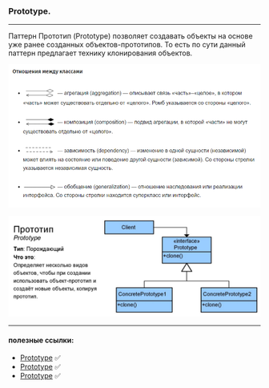 ### Prototype.

---

Паттерн Прототип (Prototype) позволяет создавать объекты на основе уже ранее созданных объектов-прототипов. То есть по сути данный паттерн предлагает технику клонирования объектов.

![Patterns](https://github.com/georgedem975/georgedem975/blob/master/assets/relationships%20between%20classes.png)

![Prototype](https://github.com/georgedem975/georgedem975/blob/master/assets/prototype.jpg)

---

#### полезные ссылки:
+ [Prototype](https://metanit.com/sharp/patterns/2.4.php) ✅
+ [Prototype](https://ru.wikipedia.org/wiki/Прототип_(шаблон_проектирования)) ✅
+ [Prototype](https://radioprog.ru/post/1467) ✅